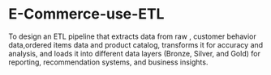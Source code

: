 # E-Commerce-use-ETL
To design an ETL pipeline that extracts data from raw , customer behavior data,ordered items data and product catalog, transforms it for accuracy and analysis, and loads it into different data layers (Bronze, Silver, and Gold) for reporting, recommendation systems, and business insights.
